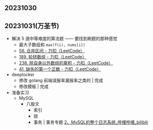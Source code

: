## 20231030

## 20231031(万圣节)

- 解决 5 道中等难度的算法题 —— 要找到刷题的那种感觉
	- 最大子数组和 `max(f(i), nums[i])`
	- [56. 合并区间 - 力扣（LeetCode）](https://leetcode.cn/problems/merge-intervals/description/?envType=study-plan-v2&envId=top-100-liked)
	- [189. 轮转数组 - 力扣（LeetCode）](https://leetcode.cn/problems/rotate-array/description/?envType=study-plan-v2&envId=top-100-liked)
	- [238. 除自身以外数组的乘积 - 力扣（LeetCode）](https://leetcode.cn/problems/product-of-array-except-self/description/?envType=study-plan-v2&envId=top-100-liked)
	- [41. 缺失的第一个正数 - 力扣（LeetCode）](https://leetcode.cn/problems/first-missing-positive/description/?envType=study-plan-v2&envId=top-100-liked)
- deeplocker
	- 修改 golang 前端误报率漏报率之类的 | 完成
	- 修改模板 | 完成
- 准备实习
	- MySQL
		- 八股文
			- 索引
			- 锁
			- 事务 | 事务专题 [2、MySQL的整个日志系统_哔哩哔哩_bilibili](https://www.bilibili.com/video/BV17Y41117iV/?p=2&spm_id_from=pageDriver&vd_source=25509bb582bc4a25d86d871d5cdffca3)
